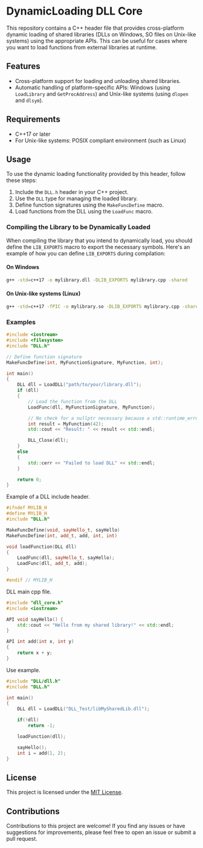 # DynamicLoading DLL Core

This repository contains a C++ header file that provides cross-platform dynamic loading of shared libraries (DLLs on Windows, SO files on Unix-like systems) using the appropriate APIs. This can be useful for cases where you want to load functions from external libraries at runtime.

## Features

- Cross-platform support for loading and unloading shared libraries.
- Automatic handling of platform-specific APIs: Windows (using `LoadLibrary` and `GetProcAddress`) and Unix-like systems (using `dlopen` and `dlsym`).

## Requirements

- C++17 or later
- For Unix-like systems: POSIX compliant environment (such as Linux)

## Usage

To use the dynamic loading functionality provided by this header, follow these steps:

1. Include the `DLL.h` header in your C++ project.
2. Use the `DLL` type for managing the loaded library.
3. Define function signatures using the `MakeFuncDefine` macro.
4. Load functions from the DLL using the `LoadFunc` macro.

### Compiling the Library to be Dynamically Loaded

When compiling the library that you intend to dynamically load, you should define the `LIB_EXPORTS` macro to export the necessary symbols. Here's an example of how you can define `LIB_EXPORTS` during compilation:

#### On Windows
```bash
g++ -std=c++17 -o mylibrary.dll -DLIB_EXPORTS mylibrary.cpp -shared
```

#### On Unix-like systems (Linux)
```bash
g++ -std=c++17 -fPIC -o mylibrary.so -DLIB_EXPORTS mylibrary.cpp -shared
```

### Examples

```cpp
#include <iostream>
#include <filesystem>
#include "DLL.h"

// Define function signature
MakeFuncDefine(int, MyFunctionSignature, MyFunction, int);

int main()
{
    DLL dll = LoadDLL("path/to/your/library.dll");
    if (dll)
    {
        // Load the function from the DLL
        LoadFunc(dll, MyFunctionSignature, MyFunction);

        // No check for a nullptr necessary because a std::runtime_error is thrown if the function is not loaded
        int result = MyFunction(42);
        std::cout << "Result: " << result << std::endl;

        DLL_Close(dll);
    }
    else
    {
        std::cerr << "Failed to load DLL" << std::endl;
    }

    return 0;
}
```

Example of a DLL include header.
```cpp
#ifndef MYLIB_H
#define MYLIB_H
#include "DLL.h"

MakeFuncDefine(void, sayHello_t, sayHello)
MakeFuncDefine(int, add_t, add, int, int)

void loadFunction(DLL dll)
{
    LoadFunc(dll, sayHello_t, sayHello);
    LoadFunc(dll, add_t, add);
}

#endif // MYLIB_H
```

DLL main cpp file.
```cpp
#include "dll_core.h"
#include <iostream>

API void sayHello() {
    std::cout << "Hello from my shared library!" << std::endl;
}

API int add(int x, int y)
{
    return x + y;
}
```

Use example.
```cpp
#include "DLL/dll.h"
#include "DLL.h"

int main()
{
    DLL dll = LoadDLL("DLL_Test/libMySharedLib.dll");

    if(!dll)
        return -1;

    loadFunction(dll);

    sayHello();
    int i = add(1, 2);
}
```

## License

This project is licensed under the [MIT License](LICENSE).

## Contributions

Contributions to this project are welcome! If you find any issues or have suggestions for improvements, please feel free to open an issue or submit a pull request.
